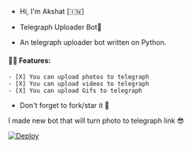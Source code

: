 - Hi, I'm Akshat [🇮🇳]

- Telegraph Uploader Bot📌
- An telegraph uploader bot written on Python.

#### 👨‍💻 Features: 
```
- [X] You can upload photos to telegraph
- [X] You can upload videos to telegraph
- [X] You can upload Gifs to telegraph
```
-  Don't forget to fork/star it 🌟

I made new bot that will turn photo to telegraph link 😎

[![Deploy](https://www.herokucdn.com/deploy/button.svg)](https://heroku.com/deploy?template=https://github.com/akshat7678/Arjv3n-TeleGraphUploder)
